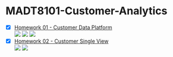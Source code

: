 # MADT8101-Customer-Analytics


- [x] [Homework 01 - Customer Data Platform](./Homework%2001%20-%20Customer%20Data%20Platform)  
[![](https://img.shields.io/badge/-Concept-blue)](#) [![](https://img.shields.io/badge/-Presentation-blue)](#) [![](https://img.shields.io/badge/-Python-green)](#)
- [x] [Homework 02 - Customer Single View](./Homework%2002%20-%20Customer%20Single%20View)  
[![](https://img.shields.io/badge/-Concept-blue)](#) [![](https://img.shields.io/badge/-Presentation-blue)](#)
